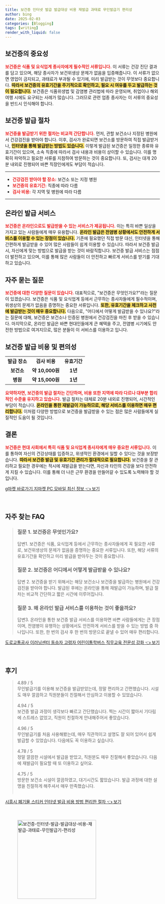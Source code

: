 ```yaml
---
title: 보건증 인터넷 발급 발급대상 비용 재발급 과태료 무인발급기 편리성
author: bing
date: 2025-02-03
categories: [Blogging]
tags: [writing]
render_with_liquid: false
---
```



<h2 id='보건증의 중요성'>보건증의 중요성</h2>

<p><b><span style="color: #ee2323;">보건증은 식품 및 요식업계 종사자에게 필수적인 서류입니다.</span></b> 이 서류는 건강 진단 결과를 담고 있으며, 해당 종사자가 보건위생상 문제가 없음을 입증해줍니다. 이 서류가 없으면 영업이 금지되고, 과태료가 부과될 수 있기에, 미리 발급받는 것이 무엇보다 중요합니다. <b><span style="background-color: #ffe066;">따라서 보건증의 유효기간을 주기적으로 확인하고, 필요 시 여유를 두고 발급하는 것이 필요합니다.</span></b> 보건증은 식품위생법 및 감염병 관리법에 따라 운영되며, 취업이나 해외여행 시에도 요구되는 사례가 많습니다. 그러므로 관련 업종 종사자는 이 서류의 중요성을 반드시 인식해야 합니다.</p>

<h2 id='보건증 발급 절차'>보건증 발급 절차</h2>

<p><b><span style="color: #ee2323;">보건증을 발급받기 위한 절차는 비교적 간단합니다.</span></b> 먼저, 관할 보건소나 지정된 병원에서 건강검진을 받아야 합니다. 이후, 검사가 완료되면 보건소를 방문하여 직접 발급받거나, <b><span style="background-color: #ffe066;">인터넷을 통해 발급받는 방법도 있습니다.</span></b> 이렇게 발급된 보건증은 일정한 종류와 유효기간이 있으며, 소속 직종에 따라서 검사 내용과 비용이 상이할 수 있습니다. 이를 명확히 파악하고 필요한 서류를 지참하여 방문하는 것이 중요합니다. 또, 검사는 대개 20분 내외로 진행되어 바쁜 직장인에게도 부담이 적습니다.</p>

<hr />

<ul>
    <li><b><span style="color: #ee2323;">건강검진 받아야 할 장소:</span></b> 보건소 또는 지정 병원</li>
    <li><b><span style="color: #ee2323;">보건증의 유효기간:</span></b> 직종에 따라 다름</li>
    <li><b><span style="color: #ee2323;">검사 비용:</span></b> 각 지역 및 병원에 따라 다름</li>
</ul>

<hr />

<h2 id='온라인 발급 서비스'>온라인 발급 서비스</h2>

<p><b><span style="color: #ee2323;">보건증은 온라인으로도 발급받을 수 있는 서비스가 제공됩니다.</span></b> 이는 특히 바쁜 일상을 가지고 있는 사람들에게 매우 유용합니다. <b><span style="background-color: #ffe066;">온라인 발급은 전염병 상황에서도 안전하게 서비스를 이용할 수 있는 장점이 있습니다.</span></b> 기존에 필요했던 직접 방문 대신, 인터넷을 통해 간편하게 발급받을 수 있어 많은 사람들이 쉽게 이용할 수 있습니다. 따라서 보건증 발급시, 자신에게 맞는 방법으로 발급을 받는 것이 바람직합니다. 보건증 발급 서비스는 점점 더 발전하고 있으며, 이를 통해 많은 사람들이 더 안전하고 빠르게 서비스를 받기를 기대하고 있습니다.</p>

<h2 id='자주 묻는 질문'>자주 묻는 질문</h2>

<p><b><span style="color: #ee2323;">보건증에 대한 다양한 질문이 있습니다.</span></b> 대표적으로, "보건증은 무엇인가요?"라는 질문이 있겠습니다. 보건증은 식품 및 요식업계 등에서 근무하는 종사자들에게 필수적이며, 위생상의 문제가 없음을 증명하는 중요한 서류입니다. <b><span style="background-color: #ffe066;">또한, 유효기간을 체크하고 사전에 발급받는 것이 매우 중요합니다.</span></b> 다음으로, "어디에서 어떻게 발급받을 수 있나요?"라는 질문에 대해, 보건증은 보건소나 인증된 병원에서 건강검진을 마친 후 받을 수 있습니다. 마지막으로, 온라인 발급은 바쁜 현대인들에게 큰 혜택을 주고, 전염병 시기에도 안전한 방법으로 여겨지므로, 많은 분들이 이 서비스를 이용하고 입니다.</p>

<h2 id='보건증 발급 비용 및 편의성'>보건증 발급 비용 및 편의성</h2>

<table>
    <tr>
        <td style="text-align: center; height: 17px;"><b>발급 장소</b></td>
        <td style="text-align: center; height: 17px;"><b>검사 비용</b></td>
        <td style="text-align: center; height: 17px;"><b>유효기간</b></td>
    </tr>
    <tr>
        <td style="text-align: center; height: 17px;"><b>보건소</b></td>
        <td style="text-align: center; height: 17px;"><b>약 10,000원</b></td>
        <td style="text-align: center; height: 17px;"><b>1년</b></td>
    </tr>
    <tr>
        <td style="text-align: center; height: 17px;"><b>병원</b></td>
        <td style="text-align: center; height: 17px;"><b>약 15,000원</b></td>
        <td style="text-align: center; height: 17px;"><b>1년</b></td>
    </tr>
</table>

<p><b><span style="color: #ee2323;">요약하자면, 보건증의 발급 절차는 간단하며, 비용 또한 지역에 따라 다르나 대부분 합리적인 수준을 유지하고 있습니다.</span></b> 발급 절차는 대체로 20분 내외로 진행되어, 시간적인 부담이 적습니다. <b><span style="background-color: #ffe066;">온라인을 통한 재발급이 가능하므로, 해당 서비스를 이용하면 매우 편리합니다.</span></b> 이처럼 다양한 방법으로 보건증을 발급받을 수 있는 점은 많은 사람들에게 실질적인 도움이 될 것입니다.</p>

<h2 id='결론'>결론</h2>

<p><b><span style="color: #ee2323;">보건증은 현대 사회에서 특히 식품 및 요식업계 종사자에게 매우 중요한 서류입니다.</span></b> 이를 통하여 자신의 건강상태를 입증하고, 위생적인 환경에서 일할 수 있다는 것을 보장받습니다. <b><span style="background-color: #ffe066;">따라서 보건증 발급 및 유효기간 관리가 절대적으로 필요합니다.</span></b> 보건증을 잘 관리하고 필요한 경우에는 적시에 재발급을 받는다면, 자신과 타인의 건강을 보다 안전하게 지킬 수 있습니다. 이를 통해 더 나은 근무 환경을 만들어갈 수 있도록 노력해야 할 것입니다. </p>


<p><a class="click-button" title="g마켓 바로가기 지마켓 PC 모바일 최신 정보" href="https://yellowplanner.github.io/posts/g%EB%A7%88%EC%BC%93-%EB%B0%94%EB%A1%9C%EA%B0%80%EA%B8%B0-%EC%A7%80%EB%A7%88%EC%BC%93-PC-%EB%AA%A8%EB%B0%94%EC%9D%BC-%EC%B5%9C%EC%8B%A0-%EC%A0%95%EB%B3%B4/" rel="dofollow">g마켓 바로가기 지마켓 PC 모바일 최신 정보 👈 보기</a></p><br>
<h2 id='자주_찾는_FAQ'>자주 찾는 FAQ</h2>
<div itemscope="" itemtype="https://schema.org/FAQPage"> 
<blockquote> 
<div itemscope="" itemprop="mainEntity" itemtype="https://schema.org/Question"> 
<h3 itemprop="name">질문 1. 보건증은 무엇인가요?</h3> 
<div itemscope="" itemprop="acceptedAnswer" itemtype="https://schema.org/Answer"> 
<span itemprop="text"> 
<p>답변1. 보건증은 식품, 요식업계 등에서 근무하는 종사자들에게 꼭 필요한 서류로, 보건위생상의 문제가 없음을 증명하는 중요한 서류입니다. 또한, 해당 서류의 유효기간을 확인하고 미리 발급을 받아두는 것이 중요합니다.</p> 
</span> 
</div> 
</div> 

<div itemscope="" itemprop="mainEntity" itemtype="https://schema.org/Question"> 
<h3 itemprop="name">질문 2. 보건증은 어디에서 어떻게 발급받을 수 있나요?</h3> 
<div itemscope="" itemprop="acceptedAnswer" itemtype="https://schema.org/Answer"> 
<span itemprop="text"> 
<p>답변 2. 보건증을 받기 위해서는 해당 보건소나 보건증을 발급하는 병원에서 건강검진을 받아야 합니다. 발급된 후에는 온라인을 통해 재발급이 가능하며, 발급 절차는 비교적 간단하고 짧은 시간에 이루어집니다.</p> 
</span> 
</div> 
</div> 

<div itemscope="" itemprop="mainEntity" itemtype="https://schema.org/Question"> 
<h3 itemprop="name">질문 3. 왜 온라인 발급 서비스를 이용하는 것이 좋을까요?</h3> 
<div itemscope="" itemprop="acceptedAnswer" itemtype="https://schema.org/Answer"> 
<span itemprop="text"> 
<p>답변3. 온라인을 통한 보건증 발급 서비스를 이용하면 바쁜 사람들에게는 큰 장점이며, 전염병이 유행하는 상황에서도 안전하게 서비스를 받을 수 있는 방법 중 하나입니다. 또한, 한 번의 검사 후 한 번의 방문으로 끝낼 수 있어 매우 편리합니다.</p> 
</span> 
</div> 
</div> 
</blockquote> 
</div>
<p><a class="click-button" title="도로교통공사 이러닝센터 동승자 고령자 어린이통학버스 직무교육 전문성 강화" href="https://yellowplanner.github.io/posts/%EB%8F%84%EB%A1%9C%EA%B5%90%ED%86%B5%EA%B3%B5%EC%82%AC-%EC%9D%B4%EB%9F%AC%EB%8B%9D%EC%84%BC%ED%84%B0-%EB%8F%99%EC%8A%B9%EC%9E%90-%EA%B3%A0%EB%A0%B9%EC%9E%90-%EC%96%B4%EB%A6%B0%EC%9D%B4%ED%86%B5%ED%95%99%EB%B2%84%EC%8A%A4-%EC%A7%81%EB%AC%B4%EA%B5%90%EC%9C%A1-%EC%A0%84%EB%AC%B8%EC%84%B1-%EA%B0%95%ED%99%94/" rel="dofollow">도로교통공사 이러닝센터 동승자 고령자 어린이통학버스 직무교육 전문성 강화 👈 보기</a></p><br>
<h2 id='후기'>후기</h2>
<div itemscope itemtype="https://schema.org/Product">
  <blockquote>
  <div itemprop="review" itemscope itemtype="https://schema.org/Review">
      <div itemprop="reviewRating" itemscope itemtype="https://schema.org/Rating"> <span itemprop="ratingValue">4.89</span> / <span itemprop="bestRating">5</span> </div>
      <span itemprop="reviewBody">무인발급기를 이용해 보건증을 발급받았는데, 정말 편리하고 간편했습니다. 시설도 매우 깔끔하고 직원분들이 친절해서 안심하고 이용할 수 있었습니다.</span>
  </div>
  <br>
  <div itemprop="review" itemscope itemtype="https://schema.org/Review">
      <div itemprop="reviewRating" itemscope itemtype="https://schema.org/Rating"> <span itemprop="ratingValue">4.94</span> / <span itemprop="bestRating">5</span> </div>
      <span itemprop="reviewBody">보건증 발급 과정이 생각보다 빠르고 간단했습니다. 찍는 시간이 짧아서 기다림에 스트레스 없었고, 직원이 친절하게 안내해주어서 좋았습니다.</span>
  </div>
  <br>
  <div itemprop="review" itemscope itemtype="https://schema.org/Review">
      <div itemprop="reviewRating" itemscope itemtype="https://schema.org/Rating"> <span itemprop="ratingValue">4.96</span> / <span itemprop="bestRating">5</span> </div>
      <span itemprop="reviewBody">무인발급기를 처음 사용해봤는데, 매우 직관적이고 설명도 잘 되어 있어서 쉽게 발급할 수 있었습니다. 다음에도 꼭 이용하고 싶습니다.</span>
  </div>
  <br>
  <div itemprop="review" itemscope itemtype="https://schema.org/Review">
      <div itemprop="reviewRating" itemscope itemtype="https://schema.org/Rating"> <span itemprop="ratingValue">4.78</span> / <span itemprop="bestRating">5</span> </div>
      <span itemprop="reviewBody">정말 깔끔한 시설에서 발급을 받았고, 직원분도 매우 친절해서 좋았습니다. 다음에 재발급이 필요할 때 또 이용하고 싶어요.</span>
  </div>
  <br>
  <div itemprop="review" itemscope itemtype="https://schema.org/Review">
      <div itemprop="reviewRating" itemscope itemtype="https://schema.org/Rating"> <span itemprop="ratingValue">4.75</span> / <span itemprop="bestRating">5</span> </div>
      <span itemprop="reviewBody">방문한 보건소 시설이 깔끔하였고, 대기시간도 짧았습니다. 발급 과정에 대한 설명을 친절하게 해주셔서 매우 만족했습니다.</span>
  </div>
  <br>
  </blockquote>
</div>
<p><a class="click-button" title="시흥시 폐기물 스티커 인터넷 발급 비용 방법 편리한 절차" href="https://yellowplanner.github.io/posts/%EC%8B%9C%ED%9D%A5%EC%8B%9C-%ED%8F%90%EA%B8%B0%EB%AC%BC-%EC%8A%A4%ED%8B%B0%EC%BB%A4-%EC%9D%B8%ED%84%B0%EB%84%B7-%EB%B0%9C%EA%B8%89-%EB%B9%84%EC%9A%A9-%EB%B0%A9%EB%B2%95-%ED%8E%B8%EB%A6%AC%ED%95%9C-%EC%A0%88%EC%B0%A8/" rel="dofollow">시흥시 폐기물 스티커 인터넷 발급 비용 방법 편리한 절차 👈 보기</a></p><br>
<figure class="image"><img src="https://yellowplanner.github.io/assets/img/thumbnail/보건증-인터넷-발급-발급대상-비용-재발급-과태료-무인발급기-편리성.webp" alt="보건증-인터넷-발급-발급대상-비용-재발급-과태료-무인발급기-편리성" width="256" height="256"></figure>